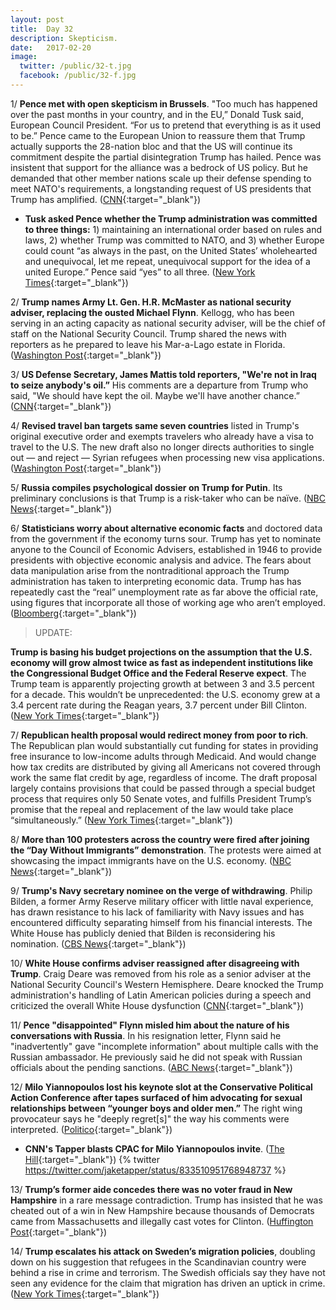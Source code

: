 ```yaml
---
layout: post
title:  Day 32
description: Skepticism.
date:   2017-02-20
image:
  twitter: /public/32-t.jpg
  facebook: /public/32-f.jpg
---
```


1/ **Pence met with open skepticism in Brussels**. "Too much has happened over the past months in your country, and in the EU,” Donald Tusk said, European Council President. “For us to pretend that everything is as it used to be.” Pence came to the European Union to reassure them that Trump actually supports the 28-nation bloc and that the US will continue its commitment despite the partial disintegration Trump has hailed. Pence was insistent that support for the alliance was a bedrock of US policy. But he demanded that other member nations scale up their defense spending to meet NATO's requirements, a longstanding request of US presidents that Trump has amplified. ([CNN](http://www.cnn.com/2017/02/20/politics/pence-europe-brussels/){:target="_blank"}) 

* **Tusk asked Pence whether the Trump administration was committed to three things:** 1) maintaining an international order based on rules and laws, 2) whether Trump was committed to NATO, and 3) whether Europe could count “as always in the past, on the United States’ wholehearted and unequivocal, let me repeat, unequivocal support for the idea of a united Europe.” Pence said “yes” to all three. ([New York Times](https://www.nytimes.com/2017/02/20/world/europe/pence-european-union-trump.html){:target="_blank"}) 

2/ **Trump names Army Lt. Gen. H.R. McMaster as national security adviser, replacing the ousted Michael Flynn**. Kellogg, who has been serving in an acting capacity as national security adviser, will be the chief of staff on the National Security Council. Trump shared the news with reporters as he prepared to leave his Mar-a-Lago estate in Florida. ([Washington Post](https://www.washingtonpost.com/news/post-nation/wp/2017/02/20/trump-names-army-lt-gen-h-r-mcmaster-as-national-security-adviser-replacing-the-ousted-michael-flynn/){:target="_blank"}) 

3/ **US Defense Secretary, James Mattis told reporters, "We're not in Iraq to seize anybody's oil.”** His comments are a departure from Trump who said, "We should have kept the oil. Maybe we'll have another chance.” ([CNN](http://www.cnn.com/2017/02/20/politics/mattis-baghdad-visit/){:target="_blank"}) 

4/ **Revised travel ban targets same seven countries** listed in Trump's original executive order and exempts travelers who already have a visa to travel to the U.S. The new draft also no longer directs authorities to single out — and reject — Syrian refugees when processing new visa applications. ([Washington Post](https://www.washingtonpost.com/politics/federal_government/ap-source-trumps-revised-travel-ban-targets-same-countries/2017/02/19/e09c9ab2-f70a-11e6-aa1e-5f735ee31334_story.html){:target="_blank"}) 

5/ **Russia compiles psychological dossier on Trump for Putin**. Its preliminary conclusions is that Trump is a risk-taker who can be naïve. ([NBC News](http://www.nbcnews.com/news/world/russia-compiles-psychological-dossier-trump-putin-n723196){:target="_blank"})

6/ **Statisticians worry about alternative economic facts** and doctored data from the government if the economy turns sour. Trump has yet to nominate anyone to the Council of Economic Advisers, established in 1946 to provide presidents with objective economic analysis and advice. The fears about data manipulation arise from the nontraditional approach the Trump administration has taken to interpreting economic data. Trump has has repeatedly cast the “real” unemployment rate as far above the official rate, using figures that incorporate all those of working age who aren’t employed. ([Bloomberg](https://www.bloomberg.com/politics/articles/2017-02-20/trump-team-fosters-fears-he-ll-adopt-alternative-economic-facts){:target="_blank"}) 

> UPDATE:
>
**Trump is basing his budget projections on the assumption that the U.S. economy will grow almost twice as fast as independent institutions like the Congressional Budget Office and the Federal Reserve expect**. The Trump team is apparently projecting growth at between 3 and 3.5 percent for a decade. This wouldn’t be unprecedented: the U.S. economy grew at a 3.4 percent rate during the Reagan years, 3.7 percent under Bill Clinton. ([New York Times](https://www.nytimes.com/2017/02/20/opinion/on-economic-arrogance.html){:target="_blank"}) 
>

7/ **Republican health proposal would redirect money from poor to rich**. The Republican plan would substantially cut funding for states in providing free insurance to low-income adults through Medicaid. And would change how tax credits are distributed by giving all Americans not covered through work the same flat credit by age, regardless of income. The draft proposal largely contains provisions that could be passed through a special budget process that requires only 50 Senate votes, and fulfills President Trump’s promise that the repeal and replacement of the law would take place “simultaneously.” ([New York Times](https://www.nytimes.com/2017/02/16/upshot/republican-health-proposal-would-redirect-money-from-poor-to-rich.html){:target="_blank"}) 

8/ **More than 100 protesters across the country were fired after joining the “Day Without Immigrants” demonstration**. The protests were aimed at showcasing the impact immigrants have on the U.S. economy. ([NBC News](http://www.nbcnews.com/news/us-news/employees-across-u-s-fired-after-joining-day-without-immigrants-n722991){:target="_blank"}) 

9/ **Trump's Navy secretary nominee on the verge of withdrawing**. Philip Bilden, a former Army Reserve military officer with little naval experience, has drawn resistance to his lack of familiarity with Navy issues and has encountered difficulty separating himself from his financial interests. The White House has publicly denied that Bilden is reconsidering his nomination. ([CBS News](http://www.cbsnews.com/news/trumps-navy-secretary-nominee-on-the-verge-of-withdrawing/){:target="_blank"}) 

10/ **White House confirms adviser reassigned after disagreeing with Trump**. Craig Deare was removed from his role as a senior adviser at the National Security Council's Western Hemisphere. Deare knocked the Trump administration's handling of Latin American policies during a speech and criticized the overall White House dysfunction ([CNN](http://www.cnn.com/2017/02/19/politics/craig-deare-white-house-trump/){:target="_blank"}) 

11/ **Pence "disappointed" Flynn misled him about the nature of his conversations with Russia**. In his resignation letter, Flynn said he "inadvertently" gave "incomplete information" about multiple calls with the Russian ambassador. He previously said he did not speak with Russian officials about the pending sanctions. ([ABC News](http://abcnews.go.com/Politics/vp-mike-pence-disappointed-flynn-misled-russia/story?id=45611770){:target="_blank"})

12/ **Milo Yiannopoulos lost his keynote slot at the Conservative Political Action Conference after tapes surfaced of him advocating for sexual relationships between “younger boys and older men.”**  The right wing provocateur says he "deeply regret[s]" the way his comments were interpreted. ([Politico](http://www.politico.com/story/2017/02/trump-cpac-milo-yiannopoulos-tape-235204){:target="_blank"})

* **CNN's Tapper blasts CPAC for Milo Yiannopoulos invite**. ([The Hill](http://thehill.com/blogs/blog-briefing-room/news/320345-tapper-blasts-cpac-for-inviting-milo-to-speak){:target="_blank"})
  {% twitter https://twitter.com/jaketapper/status/833510951768948737 %}

13/ **Trump’s former aide concedes there was no voter fraud in New Hampshire** in a rare message contradiction. Trump has insisted that he was cheated out of a win in New Hampshire because thousands of Democrats came from Massachusetts and illegally cast votes for Clinton. ([Huffington Post](http://www.huffingtonpost.com/entry/trump-voter-fraud-corey-lewandowski_us_58ab2331e4b07602ad56d2f4){:target="_blank"})

14/ **Trump escalates his attack on Sweden’s migration policies**, doubling down on his suggestion that refugees in the Scandinavian country were behind a rise in crime and terrorism. The Swedish officials say they have not seen any evidence for the claim that migration has driven an uptick in crime. ([New York Times](https://www.nytimes.com/2017/02/20/world/europe/trump-pursues-his-attack-on-sweden-with-scant-evidence.html){:target="_blank"})